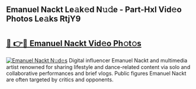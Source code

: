## Emanuel Nackt Le𝚊k𝚎d N𝚞𝚍e - Part-HxI Vid𝚎o Photos Le𝚊ks RtjY9

# <h2><a href="http://fb6w6l.evod.top/?m=Emanuel+Nackt">🔗 👉🔴 Emanuel Nackt Vid𝚎o Ph𝚘t𝚘s</a></h2>

[![Emanuel Nackt N𝚞d𝚎s](https://i.imgur.com/8V9OHl7.gif)](http://fb6w6l.evod.top/?m=Emanuel+Nackt)
Digital influencer Emanuel Nackt and multimedia artist renowned for sharing lifestyle and dance-related content via solo and collaborative performances and brief vlogs. Public figures Emanuel Nackt are often targeted by critics and opponents. 
